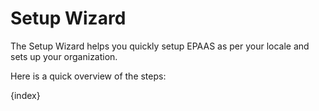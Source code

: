 <!-- add-breadcrumbs -->
# Setup Wizard

The Setup Wizard helps you quickly setup EPAAS as per your locale and sets up your organization.

Here is a quick overview of the steps:

{index}
